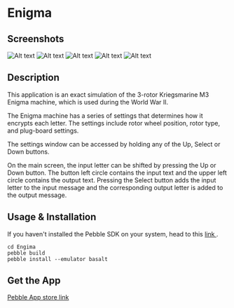 # Enigma
## Screenshots
![Alt text](https://github.com/PeterL328/Enigma/blob/master/ScreenShots/screenshot01.png?raw=true)
![Alt text](https://github.com/PeterL328/Enigma/blob/master/ScreenShots/screenshot02.png?raw=true)
![Alt text](https://github.com/PeterL328/Enigma/blob/master/ScreenShots/screenshot03.png?raw=true)
![Alt text](https://github.com/PeterL328/Enigma/blob/master/ScreenShots/screenshot04.png?raw=true)
![Alt text](https://github.com/PeterL328/Enigma/blob/master/ScreenShots/screenshot05.png?raw=true)


## Description

This application is an exact simulation of the 3-rotor Kriegsmarine M3 Enigma machine, which is used during the World War II. 



The Enigma machine has a series of settings that determines how it encrypts each letter. The settings include rotor wheel position, rotor type, and plug-board settings. 



The settings window can be accessed by holding any of the Up, Select or Down buttons.



On the main screen, the input letter can be shifted by pressing the Up or Down button. The button left circle contains the input text and the upper left circle contains the output text. Pressing the Select button adds the input letter to the input message and the corresponding output letter is added to the output message.
## Usage & Installation
If you haven't installed the Pebble SDK on your system, head to this  <a href src="https://developer.pebble.com/sdk/install/">link </a>.
```
cd Engima
pebble build
pebble install --emulator basalt
```
## Get the App
<a href="https://apps.getpebble.com/applications/564574afb69084719900003a">Pebble App store link</a>


